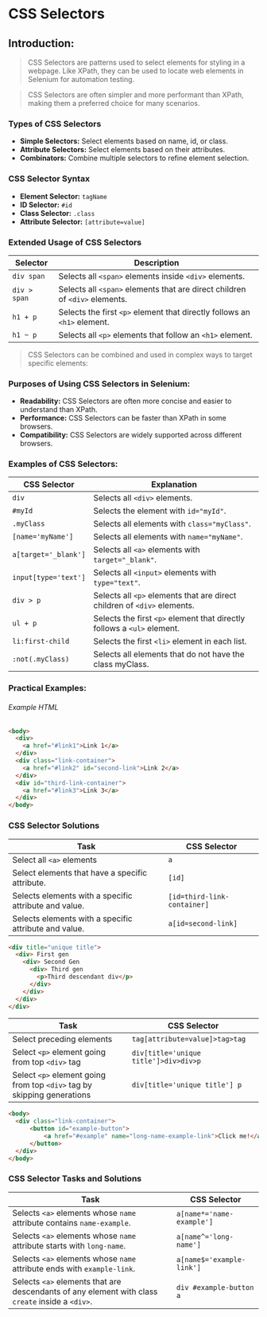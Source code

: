 # **CSS Selectors**

## **Introduction:**

> CSS Selectors are patterns used to select elements for styling in a webpage.
> Like XPath, they can be used to locate web elements in Selenium for automation testing.


> CSS Selectors are often simpler and more performant than XPath, making them a preferred choice for many scenarios.

### **Types of CSS Selectors**

- **Simple Selectors:** Select elements based on name, id, or class.
- **Attribute Selectors:** Select elements based on their attributes.
- **Combinators:** Combine multiple selectors to refine element selection.

### **CSS Selector Syntax**

- **Element Selector:** `tagName`
- **ID Selector:** `#id`
- **Class Selector:** `.class`
- **Attribute Selector:** `[attribute=value]`

### **Extended Usage of CSS Selectors**
| Selector     | Description                                                                 |
|--------------|-----------------------------------------------------------------------------|
| `div span`   | Selects all `<span>` elements inside `<div>` elements.                      |
| `div > span` | Selects all `<span>` elements that are direct children of `<div>` elements. |
| `h1 + p`     | Selects the first `<p>` element that directly follows an `<h1>` element.    |
| `h1 ~ p`     | Selects all `<p>` elements that follow an `<h1>` element.                   |

> CSS Selectors can be combined and used in complex ways to target specific elements:

### **Purposes of Using CSS Selectors in Selenium:**

- **Readability:** CSS Selectors are often more concise and easier to understand than XPath.
- **Performance:** CSS Selectors can be faster than XPath in some browsers.
- **Compatibility:** CSS Selectors are widely supported across different browsers.

### **Examples of CSS Selectors:**

| CSS Selector         | Explanation                                                              |
|----------------------|--------------------------------------------------------------------------|
| `div`                | Selects all `<div>` elements.                                            |
| `#myId`              | Selects the element with `id="myId"`.                                    |
| `.myClass`           | Selects all elements with `class="myClass"`.                             |
| `[name='myName']`    | Selects all elements with `name="myName"`.                               |
| `a[target='_blank']` | Selects all `<a>` elements with `target="_blank"`.                       |
| `input[type='text']` | Selects all `<input>` elements with `type="text"`.                       |
| `div > p `           | Selects all `<p>` elements that are direct children of `<div>` elements. |
| `ul + p`             | Selects the first `<p>` element that directly follows a `<ul>` element.  |
| `li:first-child `    | Selects the first `<li>` element in each list.                           |
| `:not(.myClass) `    | Selects all elements that do not have the class myClass.                 |

### **Practical Examples:**

###### Example HTML
```html
<body>
  <div>
    <a href="#link1">Link 1</a>
  </div>
  <div class="link-container">
    <a href="#link2" id="second-link">Link 2</a>
  </div>
  <div id="third-link-container">
    <a href="#link3">Link 3</a>
  </div>
</body>
```

### **CSS Selector Solutions**

| Task                                                        | CSS Selector                |
|-------------------------------------------------------------|-----------------------------|
| Select all `<a>` elements                                   | `a`                         |
| Select elements that have a specific attribute.             | `[id] `                     |
| Selects elements with a specific attribute and value.       | `[id=third-link-container]` |
| Selects <tag> elements with a specific attribute and value. | `a[id=second-link]`         |


```html
<div title="unique title">
  <div> First gen
    <div> Second Gen
      <div> Third gen
        <p>Third descendant div</p>
      </div>
    </div>
  </div>
</div>
```
| Task                                                                    | CSS Selector                          |
|-------------------------------------------------------------------------|---------------------------------------|
| Select preceding elements                                               | `tag[attribute=value]>tag>tag`        |
| Select `<p>` element going from top `<div>` tag                         | `div[title='unique title']>div>div>p` |
| Select `<p>` element going from top `<div>` tag by skipping generations | `div[title='unique title'] p`         |

```html
<body>
  <div class="link-container">
      <button id="example-button">
          <a href="#example" name="long-name-example-link">Click me!</a>
      </button>
  </div>
</body>
```
### **CSS Selector Tasks and Solutions**

| Task                                                                                             | CSS Selector              |
|--------------------------------------------------------------------------------------------------|---------------------------|
| Selects `<a>` elements whose `name` attribute contains `name-example`.                           | `a[name*='name-example']` |
| Selects `<a>` elements whose `name` attribute starts with `long-name`.                           | `a[name^='long-name']`    |
| Selects `<a>` elements whose `name` attribute ends with `example-link`.                          | `a[name$='example-link']` |
| Selects `<a>` elements that are descendants of any element with class `create` inside a `<div>`. | `div #example-button a`   |
